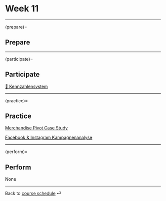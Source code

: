 # Week 11


---

(prepare)=
## Prepare





---


(participate)=
## Participate


[📑 Kennzahlensystem](https://docs.google.com/presentation/d/1evcXWNKDCT_NhHpORhrAN3FnObkk6ONzT6Fzxefbh1I/export/pdf)


---


(practice)=
## Practice


[Merchandise Pivot Case Study](https://docs.google.com/spreadsheets/d/1hsUE0PHJR-wmELI8y2XFgcYBFFwqKG4UjI3Y8odM6kU/edit?usp=sharing)

[Facebook & Instagram Kampagnenanalyse](https://docs.google.com/spreadsheets/d/1iknTvUj8DiQFkgs64_eLz7TNHENr0mtd4jk9L7hetcU/edit?usp=sharing)

---

(perform)=
## Perform

None

---

Back to [course schedule](../docs/course-schedule.md) ⏎

